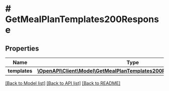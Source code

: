 # # GetMealPlanTemplates200Response

## Properties

Name | Type | Description | Notes
------------ | ------------- | ------------- | -------------
**templates** | [**\OpenAPI\Client\Model\GetMealPlanTemplates200ResponseTemplatesInner[]**](GetMealPlanTemplates200ResponseTemplatesInner.md) |  |

[[Back to Model list]](../../README.md#models) [[Back to API list]](../../README.md#endpoints) [[Back to README]](../../README.md)
